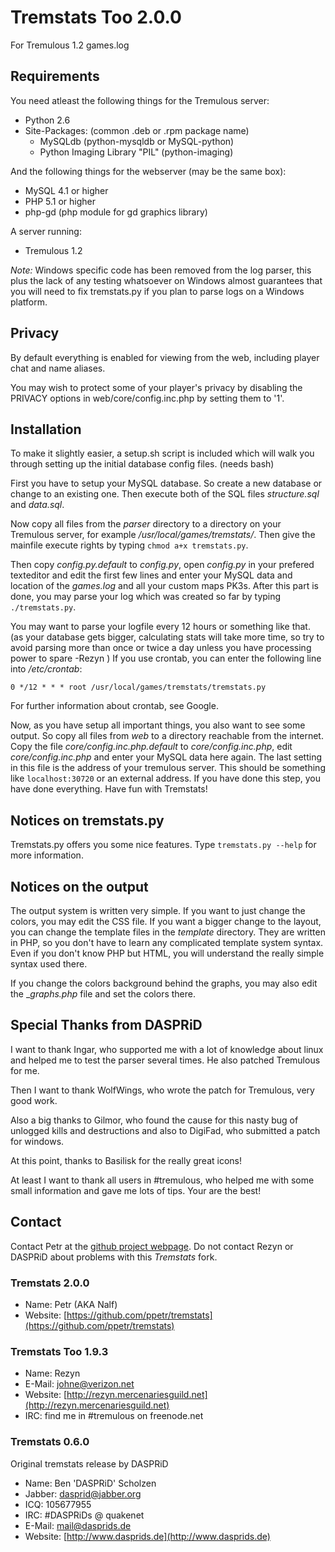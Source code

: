 Tremstats Too 2.0.0
===============================================================================
For Tremulous 1.2 games.log

Requirements
-------------------------------------------------------------------------------
You need atleast the following things for the Tremulous server:

 -  Python 2.6
 -  Site-Packages:                (common .deb or .rpm package name)
    -  MySQLdb                      (python-mysqldb or MySQL-python)
    -  Python Imaging Library "PIL" (python-imaging)

And the following things for the webserver (may be the same box):

 - MySQL 4.1 or higher
 - PHP 5.1 or higher
 - php-gd (php module for gd graphics library)

A server running:

 - Tremulous 1.2

*Note:* Windows specific code has been removed from the log parser, this plus
      the lack of any testing whatsoever on Windows almost guarantees
      that you will need to fix tremstats.py if you plan to parse
      logs on a Windows platform.



Privacy
-------------------------------------------------------------------------------
By default everything is enabled for viewing from the web, including player
chat and name aliases.

You may wish to protect some of your player's privacy by disabling the PRIVACY
options in web/core/config.inc.php by setting them to '1'.



Installation
-------------------------------------------------------------------------------
To make it slightly easier, a setup.sh script is included which will walk
you through setting up the initial database config files. (needs bash)

First you have to setup your MySQL database. So create a new database or change
to an existing one. Then execute both of the SQL files _structure.sql_ and
_data.sql_.

Now copy all files from the _parser_ directory to a directory on your Tremulous
server, for example _/usr/local/games/tremstats/_. Then give the mainfile
execute rights by typing `chmod a+x tremstats.py`.

Then copy _config.py.default_ to _config.py_, open _config.py_ in your prefered
texteditor and edit the first few lines and enter your MySQL data and location
of the _games.log_ and all your custom maps PK3s. After this part is done, you
may parse your log which was created so far by typing `./tremstats.py`.

You may want to parse your logfile every 12 hours or something like that.
(as your database gets bigger, calculating stats will take more time, so
 try to avoid parsing more than once or twice a day unless you have
 processing power to spare -Rezyn )
If you use crontab, you can enter the following line into _/etc/crontab_:

    0 */12 * * * root /usr/local/games/tremstats/tremstats.py

For further information about crontab, see Google.

Now, as you have setup all important things, you also want to see some output.
So copy all files from _web_ to a directory reachable from the internet.  Copy
the file _core/config.inc.php.default_ to _core/config.inc.php_, edit
_core/config.inc.php_ and enter your MySQL data here again. The last setting in
this file is the address of your tremulous server. This should be something
like `localhost:30720` or an external address. If you have done this step, you
have done everything. Have fun with Tremstats!



Notices on tremstats.py
-------------------------------------------------------------------------------
Tremstats.py offers you some nice features. Type `tremstats.py --help` for
more information.



Notices on the output
-------------------------------------------------------------------------------
The output system is written very simple. If you want to just change the
colors, you may edit the CSS file. If you want a bigger change to the layout,
you can change the template files in the _template_ directory. They are
written in PHP, so you don't have to learn any complicated template system
syntax. Even if you don't know PHP but HTML, you will understand the really
simple syntax used there.

If you change the colors background behind the graphs, you may also edit the
__graphs.php_ file and set the colors there.



Special Thanks from DASPRiD
-------------------------------------------------------------------------------
I want to thank Ingar, who supported me with a lot of knowledge about linux
and helped me to test the parser several times. He also patched Tremulous for
me.

Then I want to thank WolfWings, who wrote the patch for Tremulous, very good
work.

Also a big thanks to Gilmor, who found the cause for this nasty bug of unlogged
kills and destructions and also to DigiFad, who submitted a patch for windows.

At this point, thanks to Basilisk for the really great icons!

At least I want to thank all users in #tremulous, who helped me with some small
information and gave me lots of tips. Your are the best!



Contact
-------------------------------------------------------------------------------
Contact Petr at the [github project webpage](https://github.com/ppetr/tremstats).
Do not contact Rezyn or DASPRiD about problems with this *Tremstats* fork.

### Tremstats 2.0.0

 - Name:    Petr (AKA Nalf)
 - Website: [https://github.com/ppetr/tremstats](https://github.com/ppetr/tremstats)

### Tremstats Too 1.9.3

 - Name:    Rezyn
 - E-Mail:  johne@verizon.net
 - Website: [http://rezyn.mercenariesguild.net](http://rezyn.mercenariesguild.net)
 - IRC:     find me in #tremulous on freenode.net

### Tremstats 0.6.0

Original tremstats release by DASPRiD

 - Name:    Ben 'DASPRiD' Scholzen
 - Jabber:  dasprid@jabber.org
 - ICQ:     105677955
 - IRC:     #DASPRiDs @ quakenet
 - E-Mail:  mail@dasprids.de
 - Website: [http://www.dasprids.de](http://www.dasprids.de)

